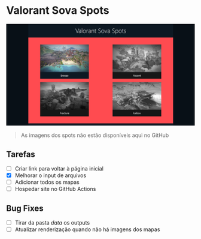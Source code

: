 # Valorant Sova Spots

![Imagem do site](https://github.com/AloneInAbyss/valorant-sova-spots/blob/master/public/readme.png)

> As imagens dos spots não estão disponíveis aqui no GitHub

## Tarefas

- [ ] Criar link para voltar à página inicial
- [x] Melhorar o input de arquivos
- [ ] Adicionar todos os mapas
- [ ] Hospedar site no GitHub Actions

## Bug Fixes

- [ ] Tirar da pasta *data* os outputs
- [ ] Atualizar renderização quando não há imagens dos mapas
